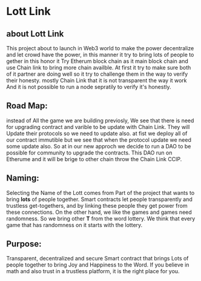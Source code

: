 &nbsp;
&nbsp;
&nbsp;
&nbsp;
&nbsp;

# Lott Link

## about Lott Link
This project about to launch in Web3 world to make the power decentralize and let crowd have the power, in this manner it try to bring lots of people to gether in this honor it Try Etherum block chain as it main block chain and use Chain link to bring more chain availble. At first it try to make sure both of it partner are doing well so it try to challenge them in the way to verify their honesty. mostly Chain Link that it is not transparent the way it work And it is not possible to run a node sepratily to verify it's honestly.

## Road Map:
instead of All the game we are building previosly, We see that there is need for upgrading contract and varible to be update with Chain Link. They will Update their protocols so we need to update also. at fist we deploy all of our contract immutible but we see that when the protocol update we need some update also. So at in our new approch we decide to run a DAO to be possible for community to upgrade the contracts. This DAO run on Etherume and it will be brige to other chain throw the Chain Link CCIP.

## Naming:

Selecting the Name of the Lott comes from Part of the project that wants to bring **lots** of people together. Smart contracts let people transparently and trustless get-togethers, and by linking these people they get power from these connections. On the other hand, we like the games and games need randomness. So we bring other **T** from the word lottery. We think that every game that has randomness on it starts with the lottery.

## Purpose:

Transparent, decentralized and secure Smart contract that brings Lots of people together to bring Joy and Happiness to the Word.
If you believe in math and also trust in a trustless platform, it is the right place for you.
